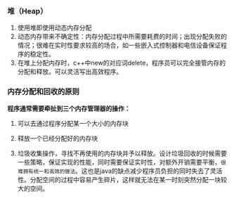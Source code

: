 ### 堆（Heap）
1. 使用堆即使用动态内存分配
2. 动态内存带来不确定性：内存分配过程中所需要耗费的时间；出现分配失败的情况；很难在实时性要求较高的场合，如一些嵌入式控制器和电信设备保证程序的稳定性。
3. 在堆上分配内存时，c++中new的对应词delete，程序员可以完全接管内存的分配和释放。可以灵活写出高效程序。

### 内存分配和回收的原则
**程序通常需要牵扯到三个内存管理器的操作：**
1. 可以去通过程序分配某一个大小的内存块

2. 释放一个已经分配好的内存块

3. 垃圾收集操作，寻找不再使用的内存块并予以释放。设计垃圾回收的时候需要一些策略，保证实现的性能，同时需要保证实时性，对额外开销需要平衡，`很难拥有统一和高效的做法`。这也是java的缺点减少程序员负担的同时失去了灵活性。分配空间的过程中容易产生碎片，这样就无法在某一时刻突然分配一块较大的空间。 